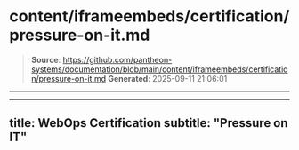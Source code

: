 # content/iframeembeds/certification/pressure-on-it.md

> **Source**: https://github.com/pantheon-systems/documentation/blob/main/content/iframeembeds/certification/pressure-on-it.md
> **Generated**: 2025-09-11 21:06:01

---

---
title: WebOps Certification
subtitle: "Pressure on IT"
---

<Partial file="certification-guide/pressure-on-it.md" />
